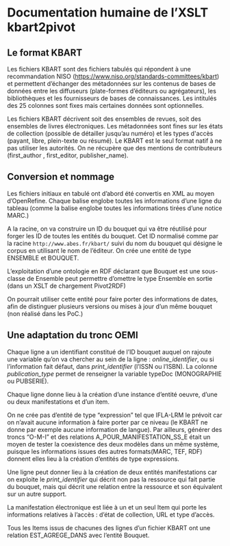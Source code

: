 
# Documentation humaine de l’XSLT kbart2pivot


## Le format KBART

Les fichiers KBART sont des fichiers tabulés qui répondent à une recommandation NISO (https://www.niso.org/standards-committees/kbart) et permettent d’échanger des métadonnées sur les contenus de bases de données entre les diffuseurs (plate-formes d’éditeurs ou agrégateurs), les bibliothèques et les fournisseurs de bases de connaissances. Les intitulés des 25 colonnes sont fixes mais certaines données sont optionnelles.

Les fichiers KBART décrivent soit des ensembles de revues, soit des ensembles de livres électroniques. Les métadonnées sont fines sur les états de collection (possible de détailler jusqu’au numéro) et les types d'accès (payant, libre, plein-texte ou résumé). Le KBART est le seul format natif à ne pas utiliser les autorités. On ne récupère que des mentions de contributeurs (first_author , first_editor, publisher_name).


## Conversion et nommage

Les fichiers initiaux en tabulé ont d’abord été convertis en XML au moyen d’OpenRefine. Chaque balise <ligne> englobe toutes les informations d’une ligne du tableau (comme la balise <wemi> englobe toutes les informations tirées d’une notice MARC.)

A la racine, on va construire un ID du bouquet qui va être réutilisé pour forger les ID de toutes les entités du bouquet. Cet ID normalisé comme par la racine `http://www.abes.fr/kbart/` suivi du nom du bouquet qui désigne le corpus en utilisant le nom de l’éditeur. On crée une entité de type ENSEMBLE et BOUQUET.

L’exploitation d’une ontologie en RDF déclarant que Bouquet est une sous-classe de Ensemble peut permettre d’omettre le type Ensemble en sortie (dans un XSLT de chargement Pivot2RDF)

On pourrait utiliser cette entité pour faire porter des informations de dates, afin de distinguer plusieurs versions ou mises à jour d’un même bouquet (non réalisé dans les PoC.)


## Une adaptation du tronc OEMI

Chaque ligne a un identifiant constitué de l’ID bouquet auquel on rajoute une variable qu’on va chercher au sein de la ligne : *online_identifier*, ou si l’information fait défaut, dans *print_identifier* (l’ISSN ou l’ISBN). La colonne *publication_type* permet de renseigner la variable typeDoc (MONOGRAPHIE ou PUBSERIE).

Chaque ligne donne lieu à la création d’une instance d’entité oeuvre, d’une ou deux manifestations et d’un item.

On ne crée pas d’entité de type “expression” tel que IFLA-LRM le prévoit car on n’avait aucune information à faire porter par ce niveau (le KBART ne donne par exemple aucune information de langue). Par ailleurs, générer des troncs “O-M-I” et des relations A_POUR_MANIFESTATION_SS_E était un moyen de tester la coexistence des deux modèles dans un même système, puisque les informations issues des autres formats(MARC, TEF, RDF) donnent elles lieu à la création d’entités de type expressions.

Une ligne peut donner lieu à la création de deux entités manifestations car on exploite le *print_identifier* qui décrit non pas la ressource qui fait partie du bouquet, mais qui décrit une relation entre la ressource et son équivalent sur un autre support.

La manifestation électronique est liée à un et un seul Item qui porte les informations relatives à l’accès : d’état de collection, URL et type d’accès.

Tous les Items issus de chacunes des lignes d’un fichier KBART ont une relation EST_AGREGE_DANS avec l’entité Bouquet.
